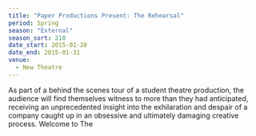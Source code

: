 ```yaml
---
title: "Paper Productions Present: The Rehearsal"
period: Spring
season: "External"
season_sort: 210
date_start: 2015-01-28
date_end: 2015-01-31
venue:
  - New Theatre
---
```


As part of a behind the scenes tour of a student theatre production, the audience will find themselves witness to more than they had anticipated, receiving an unprecedented insight into the exhilaration and despair of a company caught up in an obsessive and ultimately damaging creative process. Welcome to The
